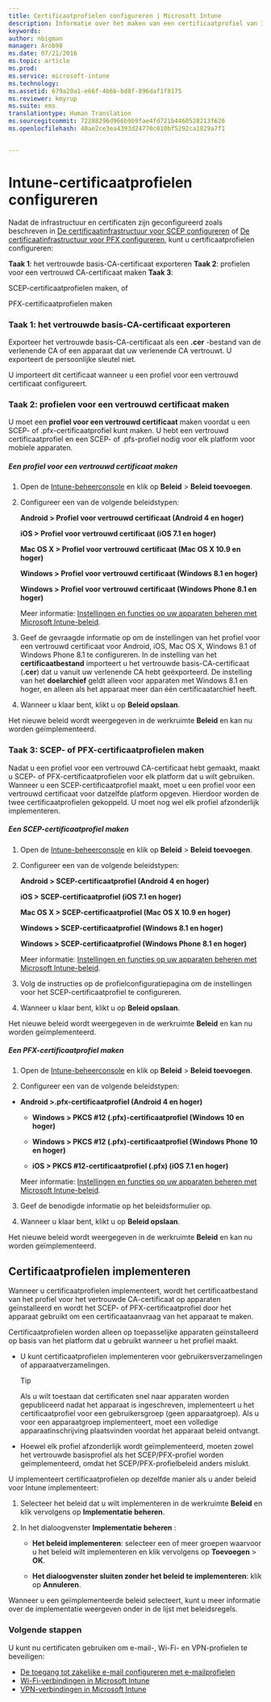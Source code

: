 ```yaml
---
title: Certificaatprofielen configureren | Microsoft Intune
description: Informatie over het maken van een certificaatprofiel van Intune.
keywords: 
author: nbigman
manager: Arob98
ms.date: 07/21/2016
ms.topic: article
ms.prod: 
ms.service: microsoft-intune
ms.technology: 
ms.assetid: 679a20a1-e66f-4b6b-bd8f-896daf1f8175
ms.reviewer: kmyrup
ms.suite: ems
translationtype: Human Translation
ms.sourcegitcommit: 72288296d966b9b9fae4fd721b4460528213f626
ms.openlocfilehash: 40ae2ce3ea4393d24770c010bf5292ca1829a7f1


---
```


# Intune-certificaatprofielen configureren
Nadat de infrastructuur en certificaten zijn geconfigureerd zoals beschreven in [De certificaatinfrastructuur voor SCEP configureren](configure-certificate-infrastructure-for-scep.md) of [De certificaatinfrastructuur voor PFX configureren](configure-certificate-infrastructure-for-pfx.md), kunt u certificaatprofielen configureren:

**Taak 1**: het vertrouwde basis-CA-certificaat exporteren **Taak 2**: profielen voor een vertrouwd CA-certificaat maken **Taak 3**:

SCEP-certificaatprofielen maken, of

PFX-certificaatprofielen maken

### Taak 1: het vertrouwde basis-CA-certificaat exporteren
Exporteer het vertrouwde basis-CA-certificaat als een **.cer** -bestand van de verlenende CA of een apparaat dat uw verlenende CA vertrouwt. U exporteert de persoonlijke sleutel niet.

U importeert dit certificaat wanneer u een profiel voor een vertrouwd certificaat configureert.

### Taak 2: profielen voor een vertrouwd certificaat maken
U moet een **profiel voor een vertrouwd certificaat** maken voordat u een SCEP- of .pfx-certificaatprofiel kunt maken. U hebt een vertrouwd certificaatprofiel en een SCEP- of .pfs-profiel nodig voor elk platform voor mobiele apparaten.

##### Een profiel voor een vertrouwd certificaat maken

1.  Open de [Intune-beheerconsole](https://manage.microsoft.com) en klik op **Beleid** &gt; **Beleid toevoegen**.

2.  Configureer een van de volgende beleidstypen:

    **Android &gt; Profiel voor vertrouwd certificaat (Android 4 en hoger)**

    **iOS &gt; Profiel voor vertrouwd certificaat (iOS 7.1 en hoger)**

    **Mac OS X &gt; Profiel voor vertrouwd certificaat (Mac OS X 10.9 en hoger)**

    **Windows &gt; Profiel voor vertrouwd certificaat (Windows 8.1 en hoger)**

    **Windows &gt; Profiel voor vertrouwd certificaat (Windows Phone 8.1 en hoger)**

    Meer informatie: [Instellingen en functies op uw apparaten beheren met Microsoft Intune-beleid](manage-settings-and-features-on-your-devices-with-microsoft-intune-policies.md).

3.  Geef de gevraagde informatie op om de instellingen van het profiel voor een vertrouwd certificaat voor Android, iOS, Mac OS X, Windows 8.1 of Windows Phone 8.1 te configureren. In de instelling van het **certificaatbestand** importeert u het vertrouwde basis-CA-certificaat (**.cer**) dat u vanuit uw verlenende CA hebt geëxporteerd. De instelling van het **doelarchief** geldt alleen voor apparaten met Windows 8.1 en hoger, en alleen als het apparaat meer dan één certificaatarchief heeft.


4.  Wanneer u klaar bent, klikt u op **Beleid opslaan**.

Het nieuwe beleid wordt weergegeven in de werkruimte **Beleid** en kan nu worden geïmplementeerd.

### Taak 3: SCEP- of PFX-certificaatprofielen maken
Nadat u een profiel voor een vertrouwd CA-certificaat hebt gemaakt, maakt u SCEP- of PFX-certificaatprofielen voor elk platform dat u wilt gebruiken. Wanneer u een SCEP-certificaatprofiel maakt, moet u een profiel voor een vertrouwd certificaat voor datzelfde platform opgeven. Hierdoor worden de twee certificaatprofielen gekoppeld. U moet nog wel elk profiel afzonderlijk implementeren.

##### Een SCEP-certificaatprofiel maken

1.  Open de [Intune-beheerconsole](https://manage.microsoft.com) en klik op **Beleid** &gt; **Beleid toevoegen**.

2.  Configureer een van de volgende beleidstypen:

    **Android &gt; SCEP-certificaatprofiel (Android 4 en hoger)**

    **iOS &gt; SCEP-certificaatprofiel (iOS 7.1 en hoger)**

    **Mac OS X &gt; SCEP-certificaatprofiel (Mac OS X 10.9 en hoger)**

    **Windows &gt; SCEP-certificaatprofiel (Windows 8.1 en hoger)**

    **Windows &gt; SCEP-certificaatprofiel (Windows Phone 8.1 en hoger)**

    Meer informatie: [Instellingen en functies op uw apparaten beheren met Microsoft Intune-beleid](manage-settings-and-features-on-your-devices-with-microsoft-intune-policies.md).

3.  Volg de instructies op de profielconfiguratiepagina om de instellingen voor het SCEP-certificaatprofiel te configureren.

4.  Wanneer u klaar bent, klikt u op **Beleid opslaan**.

Het nieuwe beleid wordt weergegeven in de werkruimte **Beleid** en kan nu worden geïmplementeerd.

##### Een PFX-certificaatprofiel maken

1.  Open de [Intune-beheerconsole](https://manage.microsoft.com) en klik op **Beleid** &gt; **Beleid toevoegen**.

2.  Configureer een van de volgende beleidstypen:



-   **Android &gt;.pfx-certificaatprofiel (Android 4 en hoger)**

    -   **Windows &gt; PKCS #12 (.pfx)-certificaatprofiel (Windows 10 en hoger)**

    -   **Windows &gt; PKCS #12 (.pfx)-certificaatprofiel (Windows Phone 10 en hoger)**

    -    **iOS > PKCS #12-certificaatprofiel (.pfx) (iOS 7.1 en hoger)**    

    Meer informatie: [Instellingen en functies op uw apparaten beheren met Microsoft Intune-beleid](manage-settings-and-features-on-your-devices-with-microsoft-intune-policies.md).

3.  Geef de benodigde informatie op het beleidsformulier op.

4.  Wanneer u klaar bent, klikt u op **Beleid opslaan**.

Het nieuwe beleid wordt weergegeven in de werkruimte **Beleid** en kan nu worden geïmplementeerd.

## Certificaatprofielen implementeren
Wanneer u certificaatprofielen implementeert, wordt het certificaatbestand van het profiel voor het vertrouwde CA-certificaat op apparaten geïnstalleerd en wordt het SCEP- of PFX-certificaatprofiel door het apparaat gebruikt om een certificaataanvraag van het apparaat te maken.

Certificaatprofielen worden alleen op toepasselijke apparaten geïnstalleerd op basis van het platform dat u gebruikt wanneer u het profiel maakt.

-   U kunt certificaatprofielen implementeren voor gebruikersverzamelingen of apparaatverzamelingen.

    > [!TIP]
    > Als u wilt toestaan dat certificaten snel naar apparaten worden gepubliceerd nadat het apparaat is ingeschreven, implementeert u het certificaatprofiel voor een gebruikersgroep (geen apparaatgroep). Als u voor een apparaatgroep implementeert, moet een volledige apparaatinschrijving plaatsvinden voordat het apparaat beleid ontvangt.

-   Hoewel elk profiel afzonderlijk wordt geïmplementeerd, moeten zowel het vertrouwde basisprofiel als het SCEP/PFX-profiel worden geïmplementeerd, omdat het SCEP/PFX-profielbeleid anders mislukt.

U implementeert certificaatprofielen op dezelfde manier als u ander beleid voor Intune implementeert:

1.  Selecteer het beleid dat u wilt implementeren in de werkruimte **Beleid** en klik vervolgens op **Implementatie beheren**.

2.  In het dialoogvenster **Implementatie beheren** :

    -   **Het beleid implementeren**: selecteer een of meer groepen waarvoor u het beleid wilt implementeren en klik vervolgens op **Toevoegen** &gt; **OK**.

    -   **Het dialoogvenster sluiten zonder het beleid te implementeren**: klik op **Annuleren**.

Wanneer u een geïmplementeerde beleid selecteert, kunt u meer informatie over de implementatie weergeven onder in de lijst met beleidsregels.
###  Volgende stappen

U kunt nu certificaten gebruiken om e-mail-, Wi-Fi- en VPN-profielen te beveiligen:

-  [De toegang tot zakelijke e-mail configureren met e-mailprofielen](configure-access-to-corporate-email-using-email-profiles-with-Microsoft-Intune.md)
-  [Wi-Fi-verbindingen in Microsoft Intune](wi-fi-connections-in-microsoft-intune.md)
-  [VPN-verbindingen in Microsoft Intune](vpn-connections-in-microsoft-intune.md)



<!--HONumber=Jul16_HO3-->


